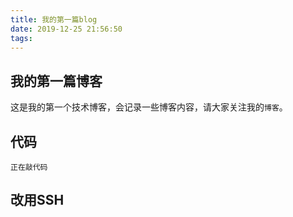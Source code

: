 ```yaml
---
title: 我的第一篇blog
date: 2019-12-25 21:56:50
tags:
---
```

## 我的第一篇博客
这是我的第一个技术博客，会记录一些博客内容，请大家关注我的`博客`。

## 代码
	正在敲代码
	
## 改用SSH